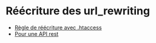 # Réécriture des url_rewriting

  - [Règle de réécriture avec .htaccess](https://craym.eu/tutoriels/referencement/url_rewriting.html)
  - [Pour une API rest](http://stackoverflow.com/questions/8291712/using-clean-urls-in-restful-api)
